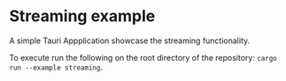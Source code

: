 # Streaming example

A simple Tauri Appplication showcase the streaming functionality.

To execute run the following on the root directory of the repository: `cargo run --example streaming`.
